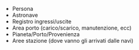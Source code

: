 - Persona
- Astronave
- Registro ingressi/uscite
- Area porto (carico/scarico, manutenzione, ecc)
- Pianeta/Porto/Provenienza
- Aree stazione (dove vanno gli arrivati dalle navi)
